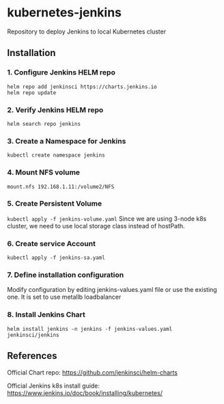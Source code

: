 # kubernetes-jenkins
Repository to deploy Jenkins to local Kubernetes cluster

## Installation
### 1. Configure Jenkins HELM repo
```
helm repo add jenkinsci https://charts.jenkins.io
helm repo update
```

### 2. Verify Jenkins HELM repo
`helm search repo jenkins`

### 3. Create a Namespace for Jenkins
`kubectl create namespace jenkins`

### 4. Mount NFS volume
`mount.nfs 192.168.1.11:/volume2/NFS`

### 5. Create Persistent Volume
`kubectl apply -f jenkins-volume.yaml`
Since we are using 3-node k8s cluster, we need to use local storage class instead of hostPath.

### 6. Create service Account
`kubectl apply -f jenkins-sa.yaml`

### 7. Define installation configuration
Modify configuration by editing jenkins-values.yaml file or use the existing one. It is set to use metallb loadbalancer

### 8. Install Jenkins Chart
`helm install jenkins -n jenkins -f jenkins-values.yaml jenkinsci/jenkins`

## References
Official Chart repo: https://github.com/jenkinsci/helm-charts

Official Jenkins k8s install guide: https://www.jenkins.io/doc/book/installing/kubernetes/
